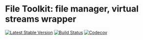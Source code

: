 # File Toolkit: file manager, virtual streams wrapper
[![Latest Stable Version](https://poser.pugx.org/spiral/files/version)](https://packagist.org/packages/spiral/files)
[![Build Status](https://travis-ci.org/spiral/files.svg?branch=master)](https://travis-ci.org/spiral/files)
[![Codecov](https://codecov.io/gh/spiral/files/branch/master/graph/badge.svg)](https://codecov.io/gh/spiral/files/)